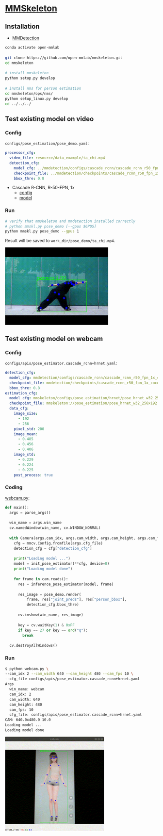 # [MMSkeleton][]

[MMSkeleton]: https://github.com/open-mmlab/mmskeleton

## Installation

- [MMDetection](../MMDetection/README.md)

```bash
conda activate open-mmlab

git clone https://github.com/open-mmlab/mmskeleton.git
cd mmskeleton

# install mmskeleton
python setup.py develop

# install nms for person estimation
cd mmskeleton/ops/nms/
python setup_linux.py develop
cd ../../../
```

## Test existing model on video

### Config

`configs/pose_estimation/pose_demo.yaml`:

```yaml
processor_cfg:
  video_file: resource/data_example/ta_chi.mp4
  detection_cfg:
    model_cfg: ../mmdetection/configs/cascade_rcnn/cascade_rcnn_r50_fpn_1x_coco.py
    checkpoint_file: ../mmdetection/checkpoints/cascade_rcnn_r50_fpn_1x_coco_20200316-3dc56deb.pth
    bbox_thre: 0.8
```

- Cascade R-CNN, R-50-FPN, 1x
  - [config](https://github.com/open-mmlab/mmdetection/tree/master/configs/cascade_rcnn/cascade_rcnn_r50_fpn_1x_coco.py)
  - [model](http://download.openmmlab.com/mmdetection/v2.0/cascade_rcnn/cascade_rcnn_r50_fpn_1x_coco/cascade_rcnn_r50_fpn_1x_coco_20200316-3dc56deb.pth)

### Run

```bash
# verify that mmskeleton and mmdetection installed correctly
# python mmskl.py pose_demo [--gpus $GPUS]
python mmskl.py pose_demo --gpus 1
```

Result will be saved to `work_dir/pose_demo/ta_chi.mp4`.

![](ta_chi.gif)

## Test existing model on webcam

### Config

`configs/apis/pose_estimator.cascade_rcnn+hrnet.yaml`:

```yaml
detection_cfg:
  model_cfg: mmdetection/configs/cascade_rcnn/cascade_rcnn_r50_fpn_1x_coco.py
  checkpoint_file: mmdetection/checkpoints/cascade_rcnn_r50_fpn_1x_coco_20200316-3dc56deb.pth
  bbox_thre: 0.8
estimation_cfg:
  model_cfg: mmskeleton/configs/pose_estimation/hrnet/pose_hrnet_w32_256x192_test.yaml
  checkpoint_file: mmskeleton://pose_estimation/pose_hrnet_w32_256x192
  data_cfg:
    image_size:
      - 192
      - 256
    pixel_std: 200
    image_mean:
      - 0.485
      - 0.456
      - 0.406
    image_std:
      - 0.229
      - 0.224
      - 0.225
    post_process: true
```

### Coding

[webcam.py](webcam.py):

```py
def main():
  args = parse_args()

  win_name = args.win_name
  cv.namedWindow(win_name, cv.WINDOW_NORMAL)

  with Camera(args.cam_idx, args.cam_width, args.cam_height, args.cam_fps) as cam:
    cfg = mmcv.Config.fromfile(args.cfg_file)
    detection_cfg = cfg["detection_cfg"]

    print("Loading model ...")
    model = init_pose_estimator(**cfg, device=0)
    print("Loading model done")

    for frame in cam.reads():
      res = inference_pose_estimator(model, frame)

      res_image = pose_demo.render(
          frame, res["joint_preds"], res["person_bbox"],
          detection_cfg.bbox_thre)

      cv.imshow(win_name, res_image)

      key = cv.waitKey(1) & 0xFF
      if key == 27 or key == ord("q"):
        break

  cv.destroyAllWindows()
```

### Run

```bash
$ python webcam.py \
--cam_idx 2 --cam_width 640 --cam_height 480 --cam_fps 10 \
--cfg_file configs/apis/pose_estimator.cascade_rcnn+hrnet.yaml
Args
  win_name: webcam
  cam_idx: 2
  cam_width: 640
  cam_height: 480
  cam_fps: 10
  cfg_file: configs/apis/pose_estimator.cascade_rcnn+hrnet.yaml
CAM: 640.0x480.0 10.0
Loading model ...
Loading model done
```

![](lumi.gif)
